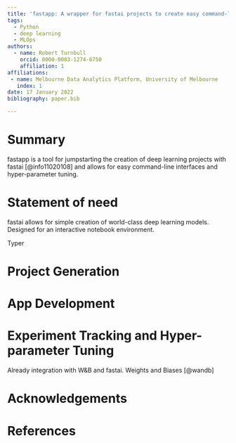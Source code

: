 ```yaml
---
title: 'fastapp: A wrapper for fastai projects to create easy command-line inferfaces and manage hyper-parameter tuning.'
tags:
  - Python
  - deep learning
  - MLOps
authors:
  - name: Robert Turnbull
    orcid: 0000-0003-1274-6750
    affiliation: 1
affiliations:
 - name: Melbourne Data Analytics Platform, University of Melbourne
   index: 1
date: 17 January 2022
bibliography: paper.bib

---
```


# Summary

fastapp is a tool for jumpstarting the creation of deep learning projects with fastai [@info11020108] and allows for easy command-line interfaces and hyper-parameter tuning. 

# Statement of need

fastai allows for simple creation of world-class deep learning models. Designed for an interactive notebook environment. 

Typer

# Project Generation

# App Development

# Experiment Tracking and Hyper-parameter Tuning


Already integration with W&B and fastai.
Weights and Biases [@wandb]



# Acknowledgements


# References


